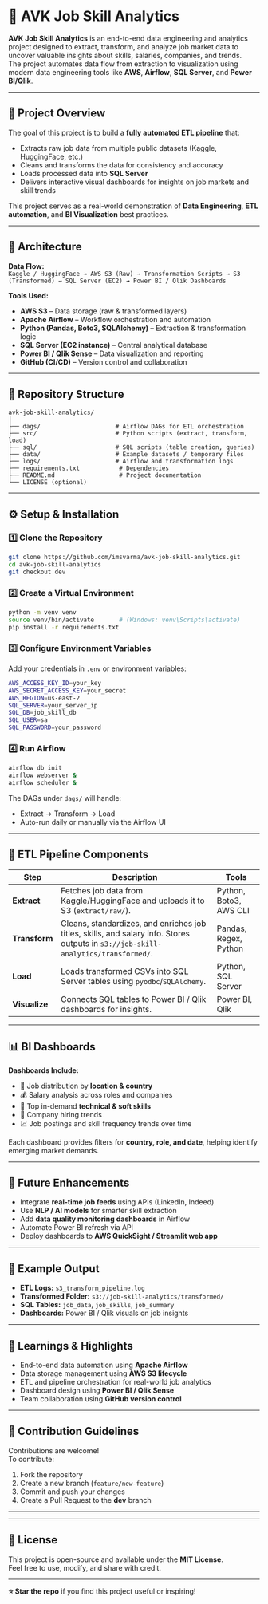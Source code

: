 # 💼 AVK Job Skill Analytics

**AVK Job Skill Analytics** is an end-to-end data engineering and analytics project designed to extract, transform, and analyze job market data to uncover valuable insights about skills, salaries, companies, and trends.  
The project automates data flow from extraction to visualization using modern data engineering tools like **AWS**, **Airflow**, **SQL Server**, and **Power BI/Qlik**.

---

## 🚀 Project Overview

The goal of this project is to build a **fully automated ETL pipeline** that:
- Extracts raw job data from multiple public datasets (Kaggle, HuggingFace, etc.)
- Cleans and transforms the data for consistency and accuracy
- Loads processed data into **SQL Server**
- Delivers interactive visual dashboards for insights on job markets and skill trends

This project serves as a real-world demonstration of **Data Engineering**, **ETL automation**, and **BI Visualization** best practices.

---

## 🧱 Architecture

**Data Flow:**  
`Kaggle / HuggingFace → AWS S3 (Raw) → Transformation Scripts → S3 (Transformed) → SQL Server (EC2) → Power BI / Qlik Dashboards`

**Tools Used:**
- **AWS S3** – Data storage (raw & transformed layers)  
- **Apache Airflow** – Workflow orchestration and automation  
- **Python (Pandas, Boto3, SQLAlchemy)** – Extraction & transformation logic  
- **SQL Server (EC2 instance)** – Central analytical database  
- **Power BI / Qlik Sense** – Data visualization and reporting  
- **GitHub (CI/CD)** – Version control and collaboration  

---

## 📂 Repository Structure

```
avk-job-skill-analytics/
│
├── dags/                     # Airflow DAGs for ETL orchestration
├── src/                      # Python scripts (extract, transform, load)
├── sql/                      # SQL scripts (table creation, queries)
├── data/                     # Example datasets / temporary files
├── logs/                     # Airflow and transformation logs
├── requirements.txt           # Dependencies
├── README.md                  # Project documentation
└── LICENSE (optional)
```

---

## ⚙️ Setup & Installation

### 1️⃣ Clone the Repository
```bash
git clone https://github.com/imsvarma/avk-job-skill-analytics.git
cd avk-job-skill-analytics
git checkout dev
```

### 2️⃣ Create a Virtual Environment
```bash
python -m venv venv
source venv/bin/activate       # (Windows: venv\Scripts\activate)
pip install -r requirements.txt
```

### 3️⃣ Configure Environment Variables
Add your credentials in `.env` or environment variables:
```bash
AWS_ACCESS_KEY_ID=your_key
AWS_SECRET_ACCESS_KEY=your_secret
AWS_REGION=us-east-2
SQL_SERVER=your_server_ip
SQL_DB=job_skill_db
SQL_USER=sa
SQL_PASSWORD=your_password
```

### 4️⃣ Run Airflow
```bash
airflow db init
airflow webserver &
airflow scheduler &
```
The DAGs under `dags/` will handle:
- Extract → Transform → Load
- Auto-run daily or manually via the Airflow UI

---

## 🧩 ETL Pipeline Components

| Step | Description | Tools |
|------|--------------|-------|
| **Extract** | Fetches job data from Kaggle/HuggingFace and uploads it to S3 (`extract/raw/`). | Python, Boto3, AWS CLI |
| **Transform** | Cleans, standardizes, and enriches job titles, skills, and salary info. Stores outputs in `s3://job-skill-analytics/transformed/`. | Pandas, Regex, Python |
| **Load** | Loads transformed CSVs into SQL Server tables using `pyodbc`/`SQLAlchemy`. | Python, SQL Server |
| **Visualize** | Connects SQL tables to Power BI / Qlik dashboards for insights. | Power BI, Qlik |

---

## 📊 BI Dashboards

**Dashboards Include:**
- 📍 Job distribution by **location & country**
- 💰 Salary analysis across roles and companies
- 🧠 Top in-demand **technical & soft skills**
- 🏢 Company hiring trends
- 📈 Job postings and skill frequency trends over time

Each dashboard provides filters for **country, role, and date**, helping identify emerging market demands.

---
## 🔮 Future Enhancements

- Integrate **real-time job feeds** using APIs (LinkedIn, Indeed)  
- Use **NLP / AI models** for smarter skill extraction  
- Add **data quality monitoring dashboards** in Airflow  
- Automate Power BI refresh via API  
- Deploy dashboards to **AWS QuickSight / Streamlit web app**

---

## 🧾 Example Output

- **ETL Logs:** `s3_transform_pipeline.log`  
- **Transformed Folder:** `s3://job-skill-analytics/transformed/`  
- **SQL Tables:** `job_data`, `job_skills`, `job_summary`  
- **Dashboards:** Power BI / Qlik visuals on job insights

---

## 🧠 Learnings & Highlights

- End-to-end data automation using **Apache Airflow**
- Data storage management using **AWS S3 lifecycle**
- ETL and pipeline orchestration for real-world job analytics
- Dashboard design using **Power BI / Qlik Sense**
- Team collaboration using **GitHub version control**

---

## 🤝 Contribution Guidelines

Contributions are welcome!  
To contribute:
1. Fork the repository  
2. Create a new branch (`feature/new-feature`)  
3. Commit and push your changes  
4. Create a Pull Request to the **dev** branch  

---


---

## 🪪 License
This project is open-source and available under the **MIT License**.  
Feel free to use, modify, and share with credit.

---

**⭐ Star the repo** if you find this project useful or inspiring!
